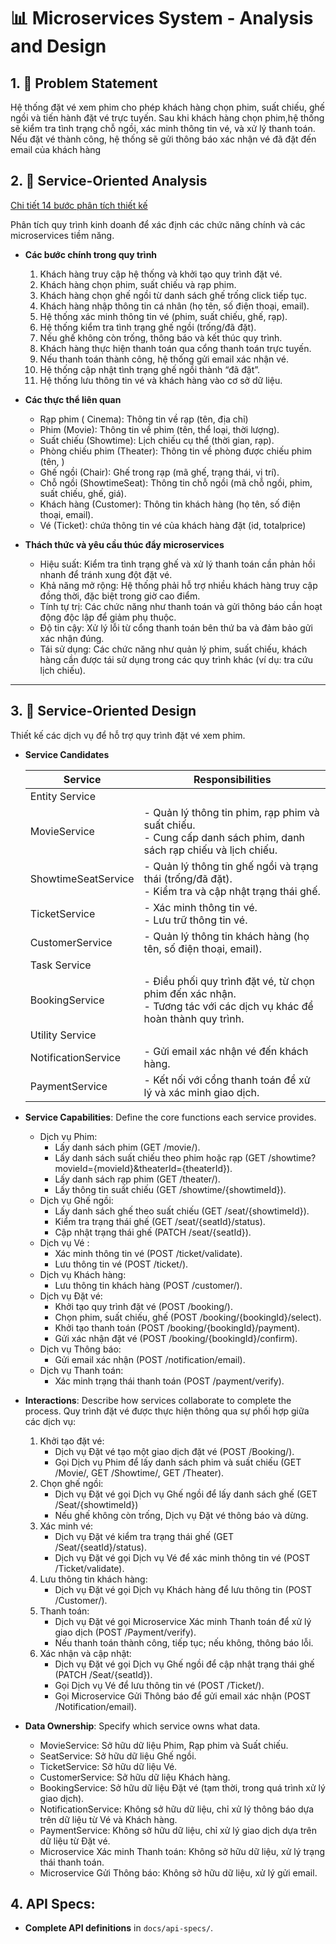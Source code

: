 # 📊 Microservices System - Analysis and Design

## 1. 🎯 Problem Statement

Hệ thống đặt vé xem phim cho phép khách hàng chọn phim, suất chiếu, ghế ngồi và tiến hành đặt vé trực tuyến.
Sau khi khách hàng chọn phim,hệ thống sẽ kiểm tra tình trạng chỗ ngồi, xác minh thông tin vé, và xử lý thanh toán.
Nếu đặt vé thành công, hệ thống sẽ gửi thông báo xác nhận vé đã đặt đến email của khách hàng

## 2. 🧩 Service-Oriented Analysis

[Chi tiết 14 bước phân tích thiết kế](14buoc.md)

Phân tích quy trình kinh doanh để xác định các chức năng chính và các microservices tiềm năng.

- **Các bước chính trong quy trình**
    1. Khách hàng truy cập hệ thống và khởi tạo quy trình đặt vé.
    2. Khách hàng chọn phim, suất chiếu và rạp phim.
    3. Khách hàng chọn ghế ngồi từ danh sách ghế trống click tiếp tục.
    4. Khách hàng nhập thông tin cá nhân (họ tên, số điện thoại, email).
    5. Hệ thống xác minh thông tin vé (phim, suất chiếu, ghế, rạp).
    6. Hệ thống kiểm tra tình trạng ghế ngồi (trống/đã đặt).
    7. Nếu ghế không còn trống, thông báo và kết thúc quy trình.
    8. Khách hàng thực hiện thanh toán qua cổng thanh toán trực tuyến.
    9. Nếu thanh toán thành công, hệ thống gửi email xác nhận vé.
    10. Hệ thống cập nhật tình trạng ghế ngồi thành “đã đặt”.
    11. Hệ thống lưu thông tin vé và khách hàng vào cơ sở dữ liệu.
- **Các thực thể liên quan**
    - Rạp phim ( Cinema): Thông tin về rạp (tên, địa chỉ)
    - Phim (Movie): Thông tin về phim (tên, thể loại, thời lượng).
    - Suất chiếu (Showtime): Lịch chiếu cụ thể (thời gian, rạp).
    - Phòng chiếu phim (Theater): Thông tin về phòng được chiếu phim (tên, ) 
    - Ghế ngồi (Chair): Ghế trong rạp (mã ghế, trạng thái, vị trí).
    - Chỗ ngồi (ShowtimeSeat): Thông tin chỗ ngồi (mã chỗ ngồi, phim, suất chiếu, ghế, giá).
    - Khách hàng (Customer): Thông tin khách hàng (họ tên, số điện thoại, email).
    - Vé (Ticket): chứa thông tin vé của khách hàng đặt (id, totalprice)

- **Thách thức và yêu cầu thúc đẩy microservices**

    - Hiệu suất: Kiểm tra tình trạng ghế và xử lý thanh toán cần phản hồi nhanh để tránh xung đột đặt vé.
    - Khả năng mở rộng: Hệ thống phải hỗ trợ nhiều khách hàng truy cập đồng thời, đặc biệt trong giờ cao điểm.
    - Tính tự trị: Các chức năng như thanh toán và gửi thông báo cần hoạt động độc lập để giảm phụ thuộc.
    - Độ tin cậy: Xử lý lỗi từ cổng thanh toán bên thứ ba và đảm bảo gửi xác nhận đúng.
    - Tái sử dụng: Các chức năng như quản lý phim, suất chiếu, khách hàng cần được tái sử dụng trong các quy trình khác (ví dụ: tra cứu lịch chiếu).

---

## 3. 🔄 Service-Oriented Design

Thiết kế các dịch vụ để hỗ trợ quy trình đặt vé xem phim.

- **Service Candidates**

    | Service | Responsibilities |
    |----------|-----------------|
    | Entity Service |
    | MovieService |  - Quản lý thông tin phim, rạp phim và suất chiếu. <br> - Cung cấp danh sách phim, danh sách rạp chiếu và lịch chiếu. |
    | ShowtimeSeatService | - Quản lý thông tin ghế ngồi và trạng thái (trống/đã đặt). <br> - Kiểm tra và cập nhật trạng thái ghế. |
    | TicketService | - Xác minh thông tin vé. <br> - Lưu trữ thông tin vé. |
    | CustomerService | - Quản lý thông tin khách hàng (họ tên, số điện thoại, email). |
    | Task Service |
    | BookingService | - Điều phối quy trình đặt vé, từ chọn phim đến xác nhận. <br> - Tương tác với các dịch vụ khác để hoàn thành quy trình. |
    | Utility Service|
    | NotificationService | - Gửi email xác nhận vé đến khách hàng. |
    | PaymentService |  - Kết nối với cổng thanh toán để xử lý và xác minh giao dịch. |


- **Service Capabilities**: Define the core functions each service provides.
    - Dịch vụ Phim:
        - Lấy danh sách phim (GET /movie/).  
        - Lấy danh sách suất chiếu theo phim hoặc rạp (GET /showtime?movieId={movieId}&theaterId={theaterId}).
        - Lấy danh sách rạp phim (GET /theater/).
        - Lấy thông tin suất chiếu (GET /showtime/{showtimeId}).
    - Dịch vụ Ghế ngồi:
        - Lấy danh sách ghế theo suất chiếu (GET /seat/{showtimeId}).
        - Kiểm tra trạng thái ghế (GET /seat/{seatId}/status).
        - Cập nhật trạng thái ghế  (PATCH /seat/{seatId}).
    - Dịch vụ Vé :
        - Xác minh thông tin vé (POST /ticket/validate).
        - Lưu thông tin vé (POST /ticket/).
    - Dịch vụ Khách hàng:
        - Lưu thông tin khách hàng (POST /customer/).
    - Dịch vụ Đặt vé:
        - Khởi tạo quy trình đặt vé (POST /booking/).
        - Chọn phim, suất chiếu, ghế (POST /booking/{bookingId}/select).
        - Khởi tạo thanh toán (POST /booking/{bookingId}/payment).
        - Gửi xác nhận đặt vé (POST /booking/{bookingId}/confirm).
    - Dịch vụ Thông báo:
        - Gửi email xác nhận (POST /notification/email).
    - Dịch vụ Thanh toán:
        - Xác minh trạng thái thanh toán (POST /payment/verify).

- **Interactions**: Describe how services collaborate to complete the process.
    Quy trình đặt vé được thực hiện thông qua sự phối hợp giữa các dịch vụ:
    1. Khởi tạo đặt vé:
        - Dịch vụ Đặt vé tạo một giao dịch đặt vé (POST /Booking/).
        - Gọi Dịch vụ Phim để lấy danh sách phim và suất chiếu (GET /Movie/, GET /Showtime/, GET /Theater).
    2. Chọn ghế ngồi:
        - Dịch vụ Đặt vé gọi Dịch vụ Ghế ngồi để lấy danh sách ghế (GET /Seat/{showtimeId}) 
        - Nếu ghế không còn trống, Dịch vụ Đặt vé thông báo và dừng.
    3. Xác minh vé:
        - Dịch vụ Đặt vé kiểm tra trạng thái ghế (GET /Seat/{seatId}/status).
        - Dịch vụ Đặt vé gọi Dịch vụ Vé để xác minh thông tin vé (POST /Ticket/validate).
    4. Lưu thông tin khách hàng:
        - Dịch vụ Đặt vé gọi Dịch vụ Khách hàng để lưu thông tin (POST /Customer/).
    5. Thanh toán:
        - Dịch vụ Đặt vé gọi Microservice Xác minh Thanh toán để xử lý giao dịch (POST /Payment/verify).
        - Nếu thanh toán thành công, tiếp tục; nếu không, thông báo lỗi.
    6. Xác nhận và cập nhật:
        - Dịch vụ Đặt vé gọi Dịch vụ Ghế ngồi để cập nhật trạng thái ghế (PATCH /Seat/{seatId}).
        - Gọi Dịch vụ Vé để lưu thông tin vé (POST /Ticket/).
        - Gọi Microservice Gửi Thông báo để gửi email xác nhận (POST /Notification/email).

- **Data Ownership**: Specify which service owns what data.
    - MovieService: Sở hữu dữ liệu Phim, Rạp phim và Suất chiếu.
    - SeatService: Sở hữu dữ liệu Ghế ngồi.
    - TicketService: Sở hữu dữ liệu Vé.
    - CustomerService: Sở hữu dữ liệu Khách hàng.
    - BookingService: Sở hữu dữ liệu Đặt vé (tạm thời, trong quá trình xử lý giao dịch).
    - NotificationService: Không sở hữu dữ liệu, chỉ xử lý thông báo dựa trên dữ liệu từ Vé và Khách hàng.
    - PaymentService: Không sở hữu dữ liệu, chỉ xử lý giao dịch dựa trên dữ liệu từ Đặt vé.
    - Microservice Xác minh Thanh toán: Không sở hữu dữ liệu, xử lý trạng thái thanh toán.
    - Microservice Gửi Thông báo: Không sở hữu dữ liệu, xử lý gửi email.

## 4. API Specs: 
- **Complete API definitions** in `docs/api-specs/`.

```
